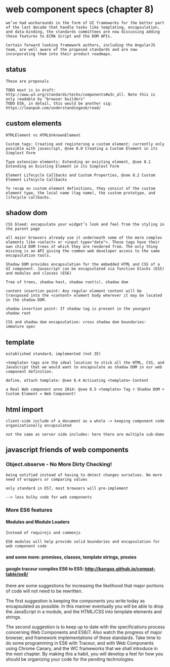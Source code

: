 # web component specs (chapter 8)

	we’ve had workarounds in the form of UI frameworks for the better part of the last decade that handle tasks like templating, encapsulation, and data-binding, the standards committees are now discussing adding these features to ECMA Script and the DOM APIs. 
	
	Certain forward looking framework authors, including the AngularJS team, are well aware of the proposed standards and are now incorporating them into their product roadmaps.

## status

	These are proposals

	TODO most is in draft: http://www.w3.org/standards/techs/components#w3c_all. Note this is only readable by "browser builders"
	TODO ES6, in detail, this would be another sig: https://leanpub.com/understandinges6/read/
	
## custom elements

	HTMLElement vs HTMLUnknownElement

	Custom tags: Creating and registering a custom element: currently only possible with javascript, @see 8.0 Creating a Custom Element in its Simplest Form
	
	Type extension elements: Extending an existing element, @see 8.1 Extending an Existing Element in its Simplest Form

	Element Lifecycle Callbacks and Custom Properties, @see 8.2 Custom Element Lifecycle Callbacks

	To recap on custom element definitions, they consist of the custom element type, the local name (tag name), the custom prototype, and lifecycle callbacks.
	
## shadow dom

	CSS bleed: encapsulate your widget’s look and feel from the styling in the parent page
	
	all major browsers already use it underneath some of the more complex elements like <select> or <input type="date">. These tags have their own child DOM trees of which they are rendered from. The only thing missing is an API giving the common web developer access to the same encapsulation tools.
	
	Shadow DOM provides encapsulation for the embedded HTML and CSS of a UI component. Javascript can be encapsulated via function blocks (ES5) and modules and classes (ES6)
	
	Tree of trees, shadow host, shadow root(s), shadow dom
	
	content insertion point: Any regular element content will be transposed into the <content> element body wherever it may be located in the shadow DOM.
	
	shadow insertion point: If shadow tag is present in the youngest shadow root
	
	CSS and shadow dom encapsulation: cross shadow dom boundaries: immature spec
	
## template

	established standard, implemented (not IE)
	
	<template> tags are the ideal location to stick all the HTML, CSS, and JavaScript that we would want to encapsulate as shadow DOM in our web component definition.
		
	define, attach template: @see 8.4 Activating <template> Content
	
	a Real Web component anno 2014: @see 8.5 <template> Tag + Shadow DOM + Custom Element = Web Component!
	
## html import

	client-side include of a document as a whole -> keeping component code organizationally encapsulated
	
	not the same as server side includes: here there are multiple sub-doms
	
## javascript friends of web components

### Object.observe - No More Dirty Checking!

	being notified instead of having to detect changes ourselves. No more need of wrappers or comparing values
	
	only standard in ES7, most browsers will pre-implement
	
	--> less bulky code for web components
	
### More ES6 features

#### Modules and Module Loaders

	Instead of requirejs and commonjs
	
	ES6 modules will help provide solid boundaries and encapsulation for web component code

#### and some more: promises, classes, template strings, proxies

#### google traceur compiles ES6 to ES5: http://kangax.github.io/compat-table/es6/


there are some suggestions for increasing the likelihood that major portions of code will not need to be rewritten. 

The first suggestion is keeping the components you write today as encapsulated as possible. In this manner eventually you will be able to drop the JavaScript in a module, and the HTML/CSS into template elements and strings.

The second suggestion is to keep up to date with the specifications process concerning Web Components and ES6/7. Also watch the progress of major browser, and framework implementations of these standards. Take time to do some programming in ES6 with Traceur, and with Web Components using Chrome Canary, and the WC frameworks that we shall introduce in the next chapter. By making this a habit, you will develop a feel for how you should be organizing your code for the pending technologies.